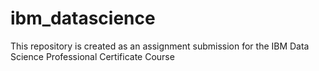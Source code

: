# ibm_datascience
This repository is created as an assignment submission for the IBM Data Science Professional Certificate Course
